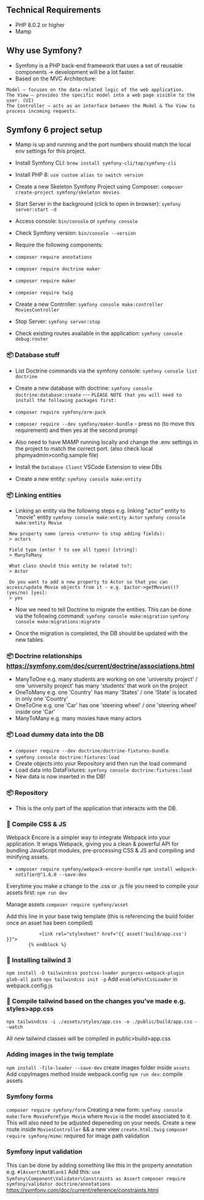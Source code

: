 ## Technical Requirements
- PHP 8.0.2 or higher
- Mamp

## Why use Symfony?
- Symfony is a PHP back-end framework that uses a set of reusable components -> development will be a lot faster.
- Based on the MVC Architecture:

```
Model – focuses on the data-related logic of the web application.
The View – provides the specific model into a web page visible to the user. (UI)
The Controller – acts as an interface between the Model & The View to process incoming requests.
```

## Symfony 6 project setup

- Mamp is up and running and the port numbers should match the local env settings for this project.

- Install Symfony CLI: `brew install symfony-cli/tap/symfony-cli`

- Install PHP 8: `use custom alias to switch version`

- Create a new Skeleton Symfony Project using Composer: `composer create-project symfony/skeleton movies`

- Start Server in the background (click to open in browser): `symfony server:start -d`

- Access console: `bin/console` or `symfony console`
- Check Symfony version: `bin/console --version`

- Require the following components:
- `composer require annotations`
- `composer require doctrine maker`
- `composer require maker`
- `composer require twig`

- Create a new Controller: `symfony console make:controller MoviesController`
- Stop Server: `symfony server:stop`
- Check existing routes available in the application: `symfony console debug:router`


### 📦 Database stuff
- List Doctrine commands via the symfony console: `symfony console list doctrine`
- Create a new database with doctrine: `symfony console doctrine:database:create` --- 
```PLEASE NOTE that you will need to install the following packages first:``` 

- `composer require symfony/orm-pack`
- `composer require --dev symfony/maker-bundle` - press no (to move this requirement) and then yes at the second promp)
- Also need to have MAMP running locally and change the .env settings in the project to match the correct port. (also check local phpmyadmin>config.sample file)

- Install the `Database Client` VSCode Extension to view DBs 
- Create a new entity: `symfony console make:entity`

### 📦 Linking entities
- Linking an entity via the following steps e.g. linking "actor" entity to "movie" entity
`symfony console make:entity Actor`
`symfony console make:entity Movie`
```
 New property name (press <return> to stop adding fields):
 > actors

 Field type (enter ? to see all types) [string]:
 > ManyToMany

 What class should this entity be related to?:
 > Actor

 Do you want to add a new property to Actor so that you can access/update Movie objects from it - e.g. $actor->getMovies()? (yes/no) [yes]:
 > yes
```

- Now we need to tell Doctrine to migrate the entities. This can be done via the following command: 
`symfony console make:migration`
`symfony console make:migrations:migrate`

- Once the migration is completed, the DB should be updated with the new tables.


### 📦 Doctrine relationships https://symfony.com/doc/current/doctrine/associations.html
- ManyToOne e.g. many students are working on one 'university project' / one 'university project' has many 'students' that work on the project
- OneToMany e.g. one 'Country' has many 'States' / one 'State' is located in only one 'Country'
- OneToOne e.g. one 'Car' has one 'steering wheel' / one 'steering wheel' inside one 'Car'
- ManyToMany e.g. many movies have many actors


### 📦 Load dummy data into the DB
- `composer require --dev doctrine/doctrine-fixtures-bundle`
- `symfony console doctrine:fixtures:load`
- Create objects into your Repository and then run the load command
- Load data into DataFixtures: `symfony console doctrine:fixtures:load`
- New data is now inserted in the DB!

### 📦 Repository
- This is the only part of the application that interacts with the DB. 

### 🎨 Compile CSS & JS
Webpack Encore is a simpler way to integrate Webpack into your application. It wraps Webpack, giving you a clean & powerful API for bundling JavaScript modules, pre-processing CSS & JS and compiling and minifying assets.
- `composer require symfony/webpack-encore-bundle`
`npm install webpack-notifier@^1.6.0 --save-dev`

Everytime you make a change to the .css or .js file you need to compile your assets first:
`npm run dev`

Manage assets
`composer require symfony/asset`

Add this line in your base twig template (this is referencing the build folder once an asset has been compiled)
```{% block stylesheets %}
            <link rel="stylesheet" href="{{ asset('build/app.css') }}">
        {% endblock %}
```

### 🎨 Installing tailwind 3
`npm install -D tailwindcss postcss-loader purgecss-webpack-plugin glob-all path`
`npx tailwindcss init -p`
Add `enablePostCssLoader` in webpack.config.js
### 🎨 Compile tailwind based on the changes you've made e.g. styles>app.css

`npx tailwindcss -i ./assets/styles/app.css -o ./public/build/app.css --watch`

All new tailwind classes will be compiled in public>build>app.css


### Adding images in the twig template
`npm install -file-loader --save-dev`
create images folder inside `assets`
Add copyImages method inside webpack.config
`npm run dev`: compile assets


### Symfony forms
`composer require symfony/form`
Creating a new form: `symfony console make:form MovieFormType Movie` where `Movie` is the model associated to it. This will also need to be adjusted depeneding on your needs.
Create a new route inside `MoviesController` && a new view `create.html.twig`
`composer require symfony/mime`: required for image path validation

### Symfony input validation
This can be done by adding something like this in the property annotation e.g. `#[Assert\NotBlank]`
Add this:
`use Symfony\Component\Validator\Constraints as Assert`
`composer require symfony/validator doctrine/annotations`
https://symfony.com/doc/current/reference/constraints.html 




